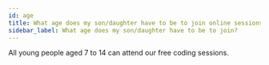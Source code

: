 ```yaml
---
id: age
title: What age does my son/daughter have to be to join online sessions?
sidebar_label: What age does my son/daughter have to be to join?
---
```


All young people aged 7 to 14 can attend our free coding sessions. 
